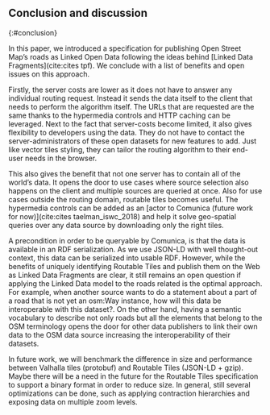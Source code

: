 ##  Conclusion and discussion
{:#conclusion}

In this paper, we introduced a specification for publishing Open Street Map’s roads as Linked Open Data 
following the ideas behind [Linked Data Fragments](cite:cites tpf).
We conclude with a list of benefits and open issues on this approach.

Firstly, the server costs are lower as it does not have to answer any individual routing request.
Instead it sends the data itself to the client that needs to perform the algorithm itself.
The URLs that are requested are the same thanks to the hypermedia controls and HTTP caching can be leveraged.
Next to the fact that server-costs become limited, it also gives flexibility to developers using the data.
They do not have to contact the server-administrators of these open datasets for new features to add.
Just like vector tiles styling, they can tailor the routing algorithm to their end-user needs in the browser.
 
This also gives the benefit that not one server has to contain all of the world’s data.
It opens the door to use cases where source selection also happens on the client and multiple sources are queried at once.
Also for use cases outside the routing domain, routable tiles becomes useful.
The hypermedia controls can be added as an [actor to Comunica (future work for now)](cite:cites taelman_iswc_2018) 
and help it solve geo-spatial queries over any data source by downloading only the right tiles.

A precondition in order to be queryable by Comunica, 
is that the data is available in an RDF serialization.
As we use JSON-LD with well thought-out context, 
this data can be serialized into usable RDF.
However, while the benefits of uniquely identifying Routable Tiles 
and publish them on the Web as Linked Data Fragments are clear, 
it still remains an open question if applying the Linked Data model 
to the roads related is the optimal approach.
For example, when another source wants to do a statement 
about a part of a road that is not yet an osm:Way instance, 
how will this data be interoperable with this dataset?. 
On the other hand, having a semantic vocabulary to describe 
not only roads but all the elements that belong to the OSM terminology 
opens the door for other data publishers to link their own data to the 
OSM data source increasing the interoperability of their datasets. 

In future work, we will benchmark the difference in size and performance 
between Valhalla tiles (protobuf) and Routable Tiles (JSON-LD + gzip).
Maybe there will be a need in the future for the Routable Tiles specification 
to support a binary format in order to reduce size. 
In  general, still several optimizations can be done, 
such as applying contraction hierarchies and exposing data on multiple zoom levels.